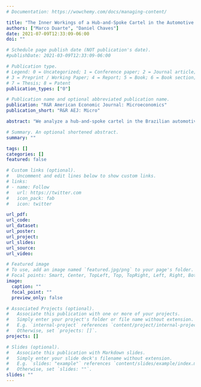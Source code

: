 ```yaml
---
# Documentation: https://wowchemy.com/docs/managing-content/

title: "The Inner Workings of a Hub-and-Spoke Cartel in the Automotive Fuel Industry"
authors: ["Marco Duarte", "Daniel Chaves"]
date: 2021-07-09T12:33:09-06:00
doi: ""

# Schedule page publish date (NOT publication's date).
#publishDate: 2021-03-09T12:33:09-06:00

# Publication type.
# Legend: 0 = Uncategorized; 1 = Conference paper; 2 = Journal article;
# 3 = Preprint / Working Paper; 4 = Report; 5 = Book; 6 = Book section;
# 7 = Thesis; 8 = Patent
publication_types: ["0"]

# Publication name and optional abbreviated publication name.
publication: "R&R American Economic Journal: Microeconomics"
publication_short: "R&R AEJ: Micro"

abstract: "We analyze a hub-and-spoke cartel in the Brazilian automotive fuel industry. Using the court documents and detailed data on the supply chain we uncover the mechanisms used by gas stations and fuel distributors to solve the obstacles of price coordination. The evidence shows that a subset of distributors (hub) helped the stations (spokes) to overcome coordination problems in three ways: (i) allowing for transfers between geographically dispersed stations (ii) punishing defectors by offering wholesale price discounts to the defector’s close competitors; and (iii) reducing the frequency of price changes and asymmetries between stations by diverging sales to the product with stable costs. We argue that the hub benefited from the cartel by being the exclusive supplier during the scheme. We use the synthetic control approach to quantify how successful the cartel was in generating higher mark-ups. We find that not only retailers, but wholesalers benefited from the cartel."

# Summary. An optional shortened abstract.
summary: ""

tags: []
categories: []
featured: false

# Custom links (optional).
#   Uncomment and edit lines below to show custom links.
# links:
# - name: Follow
#   url: https://twitter.com
#   icon_pack: fab
#   icon: twitter

url_pdf:
url_code:
url_dataset:
url_poster:
url_project:
url_slides:
url_source:
url_video:

# Featured image
# To use, add an image named `featured.jpg/png` to your page's folder. 
# Focal points: Smart, Center, TopLeft, Top, TopRight, Left, Right, BottomLeft, Bottom, BottomRight.
image:
  caption: ""
  focal_point: ""
  preview_only: false

# Associated Projects (optional).
#   Associate this publication with one or more of your projects.
#   Simply enter your project's folder or file name without extension.
#   E.g. `internal-project` references `content/project/internal-project/index.md`.
#   Otherwise, set `projects: []`.
projects: []

# Slides (optional).
#   Associate this publication with Markdown slides.
#   Simply enter your slide deck's filename without extension.
#   E.g. `slides: "example"` references `content/slides/example/index.md`.
#   Otherwise, set `slides: ""`.
slides: ""
---
```

